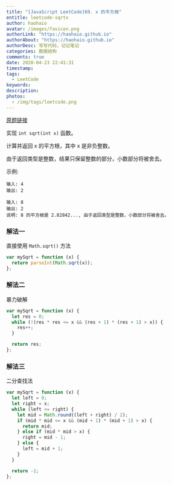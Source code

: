 ```yaml
---
title: "[JavaScript LeetCode]69. x 的平方根"
entitle: leetcode-sqrtx
author: haohaio
avatar: /images/favicon.png
authorLink: "https://haohaio.github.io"
authorAbout: "https://haohaio.github.io"
authorDesc: 写写代码，记记笔记
categories: 数据结构
comments: true
date: 2020-04-23 22:41:31
timestamp:
tags:
  - LeetCode
keywords:
description:
photos:
  - /img/tags/leetcode.png
---
```


[原题链接](https://leetcode-cn.com/problems/sqrtx/)

实现 `int sqrt(int x)` 函数。

计算并返回 x 的平方根，其中 x 是非负整数。

由于返回类型是整数，结果只保留整数的部分，小数部分将被舍去。

示例:

```code
输入: 4
输出: 2

输入: 8
输出: 2
说明: 8 的平方根是 2.82842..., 由于返回类型是整数，小数部分将被舍去。
```

### 解法一

直接使用 `Math.sqrt()` 方法

```js
var mySqrt = function (x) {
  return parseInt(Math.sqrt(x));
};
```

### 解法二

暴力破解

```js
var mySqrt = function (x) {
  let res = 0;
  while (!(res * res <= x && (res + 1) * (res + 1) > x)) {
    res++;
  }

  return res;
};
```

### 解法三

二分查找法

```js
var mySqrt = function (x) {
  let left = 0;
  let right = x;
  while (left <= right) {
    let mid = Math.round((left + right) / 2);
    if (mid * mid <= x && (mid + 1) * (mid + 1) > x) {
      return mid;
    } else if (mid * mid > x) {
      right = mid - 1;
    } else {
      left = mid + 1;
    }
  }

  return -1;
};
```
